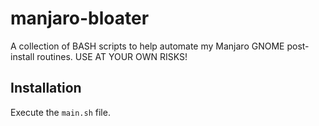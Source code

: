 # manjaro-bloater
A collection of BASH scripts to help automate my Manjaro GNOME post-install routines. USE AT YOUR OWN RISKS!

## Installation
Execute the ```main.sh``` file.
